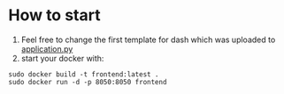 # How to start

1) Feel free to change the first template for dash which was uploaded to
[application.py](https://github.com/DFscript/Covid_19_data_visualisation/blob/master/frontend/application.py)
2) start your docker with:

```
sudo docker build -t frontend:latest .
sudo docker run -d -p 8050:8050 frontend
```
